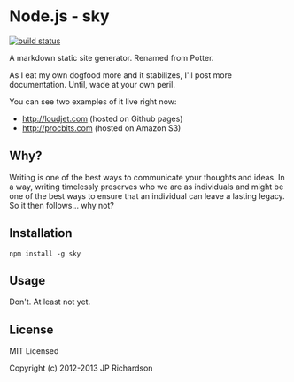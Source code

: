 Node.js - sky
==================

[![build status](https://secure.travis-ci.org/skywrite/sky.png)](http://travis-ci.org/skywrite/sky)

A markdown static site generator. Renamed from Potter.

As I eat my own dogfood more and it stabilizes, I'll post more documentation. Until, wade at your own peril.

You can see two examples of it live right now: 

- http://loudjet.com (hosted on Github pages)
- http://procbits.com (hosted on Amazon S3)


Why?
----

Writing is one of the best ways to communicate your thoughts and ideas. In a way, writing timelessly preserves who we are as individuals and might be one of the best ways to ensure that an individual can leave a lasting legacy. So it then follows... why not?



Installation
------------

    npm install -g sky



Usage
-----

Don't. At least not yet.




License
-------

MIT Licensed

Copyright (c) 2012-2013 JP Richardson


